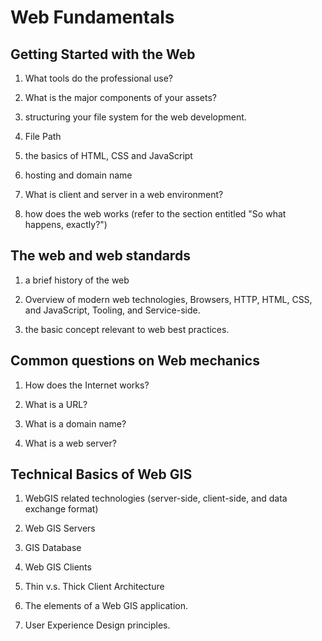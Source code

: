 # Web Fundamentals

## Getting Started with the Web

1. What tools do the professional use?

2. What is the major components of your assets?

3. structuring your file system for the web development.

4. File Path

5. the basics of HTML, CSS and JavaScript

6. hosting and domain name

7. What is client and server in a web environment?

8. how does the web works (refer to the section entitled "So what happens, exactly?")


## The web and web standards

1. a brief history of the web

2. Overview of modern web technologies, Browsers, HTTP, HTML, CSS, and JavaScript, Tooling, and Service-side.

3. the basic concept relevant to web best practices.


## Common questions on Web mechanics

1. How does the Internet works?

2. What is a URL?

3. What is a domain name?

4. What is a web server?


## Technical Basics of Web GIS

1. WebGIS related technologies (server-side, client-side, and data exchange format)

2. Web GIS Servers

3. GIS Database

4. Web GIS Clients

5. Thin v.s. Thick Client Architecture

6. The elements of a Web GIS application.

7. User Experience Design principles.